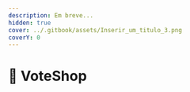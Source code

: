 ```yaml
---
description: Em breve...
hidden: true
cover: ../.gitbook/assets/Inserir_um_titulo_3.png
coverY: 0
---
```


# 🔑 VoteShop

